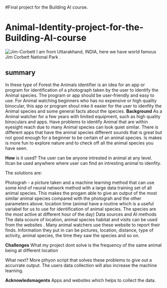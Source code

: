 #Final project for the Building AI course.
# Animal-Identity-project-for-the-Building-AI-course
![Jim-Corbett](https://user-images.githubusercontent.com/76449212/177039922-85589a00-e28d-40c1-b5ef-9aa6a721f217.jpg)
I am from Uttarakhand, INDIA, here we have world famous Jim Corbett National Park .
## summary 
In these type of Forest the Animals identifier is an idea  for an app or program for identification of a photograph taken by the user to identify the Animal species.
The program or app should be user-friendly and easy to use. For Animal watching 
beginners who has no expensive or high quality binocular, this app or program shoul mke it easier for the user 
to idenfity the Animal species and some general facts about the species.
**Background**
As a Animal watcher for a few years with limited equipment, such as high quality binoculars and apps. 
Have problems to identify Animal that are within eyesight reach due to many Animal species can look quiet similar. 
There is different apps that have the animal species different sounds that is great but not good enough for a beginner
 to be certain of an animal species. Is makes is more fun to explore nature and to check off all the animal species you have seen.

**How** is it used?
The user can be anyone intrested in animal at any level. Itcan be used anywhere where user can find an intresting animal to idenfity.

The solutions are:

Photograh - a picture taken and a machine learning method that can use some kind of neural network method with a large 
data training set of all animal species. This makes the progam able to give an output of the most similar animal species compared 
with the photograh and the other parameters above.
location time (animal have a routine which is a useful variabel for us to use for identification of animal species. 
The species are the most active at different hour of the day)
Data sources and AI methods
The data scoure of location, animal species habitat and visits can be used from the websites . 
Many animal watchers use these website to report their finds. Information they put in can be pictures, location, distance, 
type of activity, animal species, the time they saw the species and so on.

**Challenges**
What my project dont solve is the frequency of the same animal being at different location 


What next?
More pthyon script that solves these problems to give out a accurrate output. The users data collection will also increase
 the machine learning.

**Acknowledsmagents**
Apps and websites which helps to collect the data.
